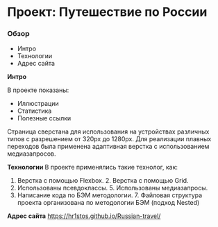 # Проект: Путешествие по России

### Обзор
* Интро
* Технологии
* Адрес сайта

**Интро**

В проекте показаны:
* Иллюстрации
* Статистика
* Полезные ссылки

Страница сверстана для использования на устройствах различных типов с разрешением от 320px до 1280px. Для реализации плавных переходов была применена адаптивная верстка с использованием медиазапросов.

**Технологии**
   В проекте применялись такие технолог, как:
   1. Верстка с помощью Flexbox.
	 2. Верстка с помощью Grid.
   4. Использованы псевдоклассы.
	 5. Использованы медиазапросы.
   6. Написание кода по БЭМ методологии.
	 7. Файловая структура проекта организована по методологии БЭМ (подход Nested)

**Адрес сайта**
	https://hr1stos.github.io/Russian-travel/
